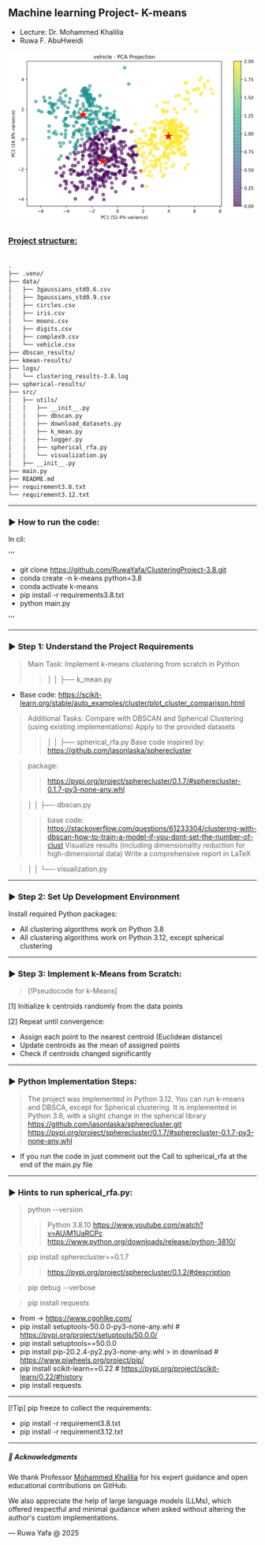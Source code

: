 ## Machine learning Project- K-means 

- Lecture: Dr. Mohammed Khalilia
- Ruwa F. AbuHweidi 


![img.png](project_result/img.png)

### [Project structure:]()

<pre><code>
.
├── .venv/
├── data/
│   ├── 3gaussians_std0.6.csv
│   ├── 3gaussians_std0.9.csv
│   ├── circles.csv
│   ├── iris.csv
│   └── moons.csv
│   ├── digits.csv
│   ├── complex9.csv
│   └── vehicle.csv
├── dbscan_results/
├── kmean-results/
├── logs/
│   └── clustering_results-3.8.log
├── spherical-results/
├── src/
│   ├── utils/
│   │   ├── __init__.py
│   │   ├── dbscan.py
│   │   ├── download_datasets.py
│   │   ├── k_mean.py
│   │   ├── logger.py
│   │   ├── spherical_rfa.py
│   │   └── visualization.py
│   ├── __init__.py
├── main.py
├── README.md
├── requirement3.8.txt
└── requirement3.12.txt
</code></pre>

---
### ▶️ How to run the code:
In cli:

'''
- git clone https://github.com/RuwaYafa/ClusteringProject-3.8.git
- conda create -n k-means python=3.8 
- conda activate k-means
- pip install -r requirements3.8.txt
- python main.py
  
'''

---
### ▶️ Step 1: Understand the Project Requirements
> Main Task: Implement k-means clustering from scratch in Python
>>│   │   ├── k_mean.py

- Base code: https://scikit-learn.org/stable/auto_examples/cluster/plot_cluster_comparison.html


>Additional Tasks:
Compare with DBSCAN and Spherical Clustering (using existing implementations)
Apply to the provided datasets
>>│   │   ├── spherical_rfa.py
>> Base code inspired by: https://github.com/jasonlaska/spherecluster

>package:
>>https://pypi.org/project/spherecluster/0.1.7/#spherecluster-0.1.7-py3-none-any.whl

>│   │   ├── dbscan.py
>>base code: https://stackoverflow.com/questions/61233304/clustering-with-dbscan-how-to-train-a-model-if-you-dont-set-the-number-of-clust
Visualize results (including dimensionality reduction for high-dimensional data)
Write a comprehensive report in LaTeX

>│   │   └── visualization.py

---
### ▶️ Step 2: Set Up Development Environment
Install required Python packages: 
- All clustering algorithms work on Python 3.8
- All clustering algorithms work on Python 3.12, except spherical clustering
      
---
### ▶️ Step 3: Implement k-Means from Scratch:

>[!Pseudocode for k-Means]

[1] Initialize k centroids randomly from the data points

[2] Repeat until convergence:
   - Assign each point to the nearest centroid (Euclidean distance)
   - Update centroids as the mean of assigned points
   - Check if centroids changed significantly

---
### ▶️ Python Implementation Steps:

>The project was implemented in Python 3.12.
You can run k-means and DBSCA, except for Spherical clustering.
It is implemented in Python 3.8, with a slight change in the spherical library 
https://github.com/jasonlaska/spherecluster.git
https://pypi.org/project/spherecluster/0.1.7/#spherecluster-0.1.7-py3-none-any.whl

- If you run the code in just comment out the Call to spherical_rfa at the end of the main.py file

---
### ▶️ Hints to run spherical_rfa.py:

>python --version
>>Python 3.8.10 
https://www.youtube.com/watch?v=AUiM1UaRCPc  
https://www.python.org/downloads/release/python-3810/

>pip install spherecluster==0.1.7  
>>https://pypi.org/project/spherecluster/0.1.2/#description

>pip debug --verbose

>pip install requests

- from -> https://www.cgohlke.com/
- pip install setuptools-50.0.0-py3-none-any.whl  # https://pypi.org/project/setuptools/50.0.0/
- pip install setuptools==50.0.0
- pip install pip-20.2.4-py2.py3-none-any.whl > in download  # https://www.piwheels.org/project/pip/
- pip install scikit-learn==0.22  # https://pypi.org/project/scikit-learn/0.22/#history
- pip install requests

---
[!Tip] pip freeze to collect the requirements:
- pip install -r requirement3.8.txt
- pip install -r requirement3.12.txt


---
##### 🙏 Acknowledgments
We thank Professor [Mohammed Khalilia](https://github.com/mohammedkhalilia) for his expert guidance and open educational contributions on GitHub.

We also appreciate the help of large language models (LLMs), which offered respectful and minimal guidance when asked without altering the author's custom implementations.

—
Ruwa Yafa @ 2025
